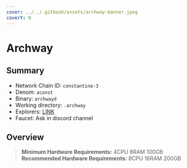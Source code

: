 ```yaml
---
cover: ../../.gitbook/assets/archway-banner.jpeg
coverY: 0
---
```


# Archway

## Summary

* Network Chain ID: `constantine-3`
* Denom: `aconst`
* Binary: `archwayd`
* Working directory: `.archway`
* Explorers: [LINK](https://testnet.archway.explorers.guru/)
* Faucet: Ask in discord channel

## Overview

> **Minimum Hardware Requirements:** 4CPU 8RAM 100GB \
> **Recommended Hardware Requirements:** 8CPU 16RAM 200GB
